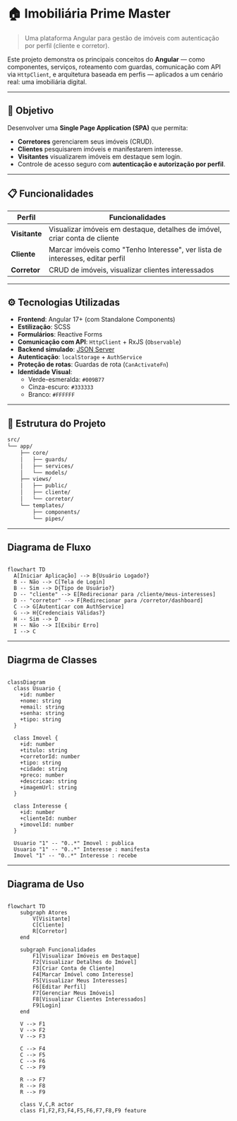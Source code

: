 # 🏠 Imobiliária Prime Master

> Uma plataforma Angular para gestão de imóveis com autenticação por perfil (cliente e corretor).

Este projeto demonstra os principais conceitos do **Angular** — como componentes, serviços, roteamento com guardas, comunicação com API via `HttpClient`, e arquitetura baseada em perfis — aplicados a um cenário real: uma imobiliária digital.

---

## 🎯 Objetivo

Desenvolver uma **Single Page Application (SPA)** que permita:

- **Corretores** gerenciarem seus imóveis (CRUD).
- **Clientes** pesquisarem imóveis e manifestarem interesse.
- **Visitantes** visualizarem imóveis em destaque sem login.
- Controle de acesso seguro com **autenticação e autorização por perfil**.

---

## 📋 Funcionalidades

| Perfil       | Funcionalidades |
|--------------|-----------------|
| **Visitante** | Visualizar imóveis em destaque, detalhes de imóvel, criar conta de cliente |
| **Cliente**   | Marcar imóveis como "Tenho Interesse", ver lista de interesses, editar perfil |
| **Corretor**  | CRUD de imóveis, visualizar clientes interessados |

---

## ⚙️ Tecnologias Utilizadas

- **Frontend**: Angular 17+ (com Standalone Components)
- **Estilização**: SCSS
- **Formulários**: Reactive Forms
- **Comunicação com API**: `HttpClient` + RxJS (`Observable`)
- **Backend simulado**: [JSON Server](https://github.com/typicode/json-server)
- **Autenticação**: `localStorage` + `AuthService`
- **Proteção de rotas**: Guardas de rota (`CanActivateFn`)
- **Identidade Visual**:  
  - Verde-esmeralda: `#009B77`  
  - Cinza-escuro: `#333333`  
  - Branco: `#FFFFFF`

---

## 📁 Estrutura do Projeto

```bash
src/
└── app/
    ├── core/          
    │   ├── guards/    
    │   ├── services/  
    │   └── models/    
    ├── views/          
    │   ├── public/    
    │   ├── cliente/   
    │   └── corretor/  
    └── templates/     
        ├── components/
        └── pipes/     
```

---

## Diagrama de Fluxo 

```mermaid

flowchart TD
  A[Iniciar Aplicação] --> B{Usuário Logado?}
  B -- Não --> C[Tela de Login]
  B -- Sim --> D{Tipo de Usuário?}
  D -- "cliente" --> E[Redirecionar para /cliente/meus-interesses]
  D -- "corretor" --> F[Redirecionar para /corretor/dashboard]
  C --> G[Autenticar com AuthService]
  G --> H{Credenciais Válidas?}
  H -- Sim --> D
  H -- Não --> I[Exibir Erro]
  I --> C
```

---

## Diagrma de Classes

```mermaid

classDiagram
  class Usuario {
    +id: number
    +nome: string
    +email: string
    +senha: string
    +tipo: string
  }

  class Imovel {
    +id: number
    +titulo: string
    +corretorId: number
    +tipo: string
    +cidade: string
    +preco: number
    +descricao: string
    +imagemUrl: string
  }

  class Interesse {
    +id: number
    +clienteId: number
    +imovelId: number
  }

  Usuario "1" -- "0..*" Imovel : publica
  Usuario "1" -- "0..*" Interesse : manifesta
  Imovel "1" -- "0..*" Interesse : recebe
```

--- 

## Diagrama de Uso

```mermaid 

flowchart TD
    subgraph Atores
        V[Visitante]
        C[Cliente]
        R[Corretor]
    end

    subgraph Funcionalidades
        F1[Visualizar Imóveis em Destaque]
        F2[Visualizar Detalhes do Imóvel]
        F3[Criar Conta de Cliente]
        F4[Marcar Imóvel como Interesse]
        F5[Visualizar Meus Interesses]
        F6[Editar Perfil]
        F7[Gerenciar Meus Imóveis]
        F8[Visualizar Clientes Interessados]
        F9[Login]
    end

    V --> F1
    V --> F2
    V --> F3

    C --> F4
    C --> F5
    C --> F6
    C --> F9

    R --> F7
    R --> F8
    R --> F9

    class V,C,R actor
    class F1,F2,F3,F4,F5,F6,F7,F8,F9 feature
```
